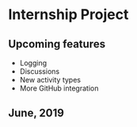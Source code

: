 # Internship Project

## Upcoming features
- Logging
- Discussions
- New activity types
- More GitHub integration

## June, 2019